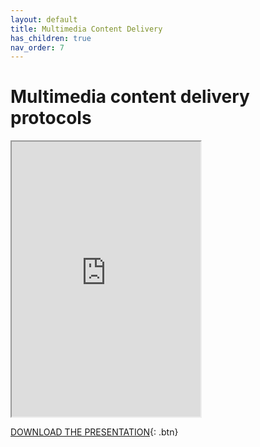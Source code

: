 ```yaml
---
layout: default
title: Multimedia Content Delivery
has_children: true
nav_order: 7
---
```


# Multimedia content delivery protocols
<iframe width="60%" height="440" src="https://drive.google.com/file/d/1lBt2d_toxfhqUAMr3YZw9Cm6-ZzsbpOM/preview"></iframe>

[DOWNLOAD THE PRESENTATION](https://drive.google.com/file/d/1lBt2d_toxfhqUAMr3YZw9Cm6-ZzsbpOM/preview){: .btn} 
